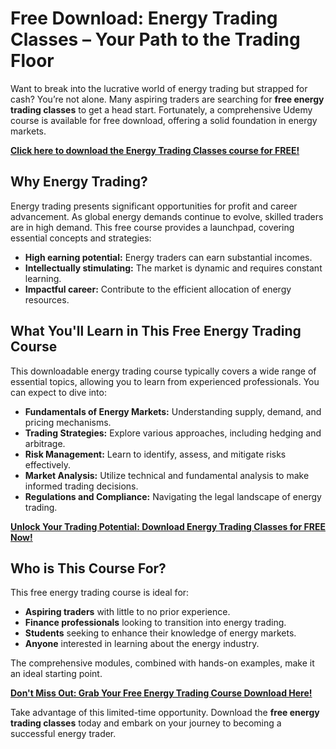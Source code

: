 # Free Download: Energy Trading Classes – Your Path to the Trading Floor

Want to break into the lucrative world of energy trading but strapped for cash? You’re not alone. Many aspiring traders are searching for **free energy trading classes** to get a head start. Fortunately, a comprehensive Udemy course is available for free download, offering a solid foundation in energy markets.

[**Click here to download the Energy Trading Classes course for FREE!**](https://udemywork.com/energy-trading-classes)

## Why Energy Trading?

Energy trading presents significant opportunities for profit and career advancement. As global energy demands continue to evolve, skilled traders are in high demand. This free course provides a launchpad, covering essential concepts and strategies:

*   **High earning potential:** Energy traders can earn substantial incomes.
*   **Intellectually stimulating:** The market is dynamic and requires constant learning.
*   **Impactful career:** Contribute to the efficient allocation of energy resources.

## What You'll Learn in This Free Energy Trading Course

This downloadable energy trading course typically covers a wide range of essential topics, allowing you to learn from experienced professionals. You can expect to dive into:

*   **Fundamentals of Energy Markets:** Understanding supply, demand, and pricing mechanisms.
*   **Trading Strategies:** Explore various approaches, including hedging and arbitrage.
*   **Risk Management:** Learn to identify, assess, and mitigate risks effectively.
*   **Market Analysis:** Utilize technical and fundamental analysis to make informed trading decisions.
*   **Regulations and Compliance:** Navigating the legal landscape of energy trading.

[**Unlock Your Trading Potential: Download Energy Trading Classes for FREE Now!**](https://udemywork.com/energy-trading-classes)

## Who is This Course For?

This free energy trading course is ideal for:

*   **Aspiring traders** with little to no prior experience.
*   **Finance professionals** looking to transition into energy trading.
*   **Students** seeking to enhance their knowledge of energy markets.
*   **Anyone** interested in learning about the energy industry.

The comprehensive modules, combined with hands-on examples, make it an ideal starting point.

[**Don't Miss Out: Grab Your Free Energy Trading Course Download Here!**](https://udemywork.com/energy-trading-classes)

Take advantage of this limited-time opportunity. Download the **free energy trading classes** today and embark on your journey to becoming a successful energy trader.
